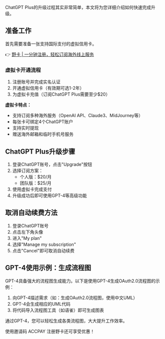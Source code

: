 ChatGPT Plus的升级过程其实非常简单，本文将为您详细介绍如何快速完成升级。

## 准备工作

首先需要准备一张支持国际支付的虚拟信用卡。

👉 [野卡 | 一分钟注册，轻松订阅海外线上服务](https://bit.ly/bewildcard)

### 虚拟卡开通流程

1. 注册账号并完成实名认证
2. 开通虚拟信用卡（有效期可选1-2年）
3. 为虚拟卡充值（订阅ChatGPT Plus需要至少$20）

**虚拟卡特点：**
- 支持订阅多种海外服务（OpenAI API、Claude3、MidJourney等）
- 每张卡可绑定4个ChatGPT账户
- 支持实时提现
- 赠送海外邮箱和临时手机号服务

## ChatGPT Plus升级步骤

1. 登录ChatGPT账号，点击"Upgrade"按钮
2. 选择订阅方案：
   - 个人版：$20/月
   - 团队版：$25/月
3. 使用虚拟卡完成支付
4. 升级成功后即可使用GPT-4等高级功能

## 取消自动续费方法

1. 登录ChatGPT账号
2. 点击左下角头像
3. 进入"My plan"
4. 选择"Manage my subscription"
5. 点击"Cancel"即可取消自动续费

## GPT-4使用示例：生成流程图

GPT-4具备强大的流程图生成能力。以下是使用GPT-4生成OAuth2.0流程图的示例：

1. 向GPT-4描述需求（如：生成OAuth2.0流程图，使用中文UML）
2. GPT-4会生成相应的UML代码
3. 将代码导入流程图工具（如语雀）即可生成图表

通过GPT-4，您可以轻松生成各类流程图，大大提升工作效率。

使用邀请码 ACCPAY 注册野卡还可享受优惠！